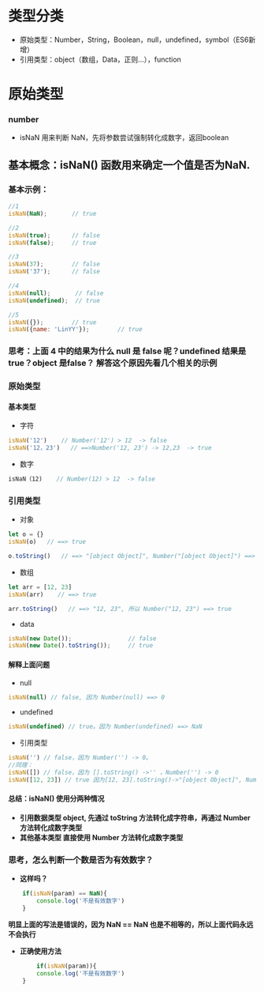 # 类型分类
+ 原始类型：Number，String，Boolean，null，undefined，symbol（ES6新增）
+ 引用类型：object（数组，Data，正则...），function

# 原始类型
### number
+ isNaN 用来判断 NaN，先将参数尝试强制转化成数字，返回boolean

## 基本概念：isNaN() 函数用来确定一个值是否为NaN.
### 基本示例：
``` js
//1
isNaN(NaN);       // true

//2
isNaN(true);      // false
isNaN(false);	  // true

//3
isNaN(37);        // false
isNaN('37');      // false

//4
isNaN(null);       // false
isNaN(undefined);  // true

//5
isNaN({});        // true
isNaN({name: 'LinYY'});        // true
```
### 思考：上面 4 中的结果为什么 null 是 false 呢？undefined 结果是 true？object 是false？ 解答这个原因先看几个相关的示例

### 原始类型
#### 基本类型
- 字符
``` js
isNaN('12')    // Number('12') > 12  -> false
isNaN('12，23')   // ==>Number('12, 23') -> 12,23  -> true
```
- 数字
``` js
isNaN（12)    // Number(12) > 12  -> false
```
### 引用类型
- 对象
``` js
let o = {}
isNaN(o)   // ==> true

o.toString()   // ==> "[object Object]", Number("[object Object]") ==> true
```
- 数组
``` js
let arr = [12, 23]
isNaN(arr)    // ==> true

arr.toString()   // ==> "12, 23", 所以 Number("12, 23") ==> true
```
- data
``` js
isNaN(new Date());                // false
isNaN(new Date().toString());     // true
```
#### 解释上面问题
 - null
``` js
isNaN(null) // false, 因为 Number(null) ==> 0
```
- undefined
```js
isNaN(undefined) // true。因为 Number(undefined) ==> NaN
```
-  引用类型
``` js
isNaN('') // false，因为 Number('') -> 0。
//同理：
isNaN([]) // false，因为 [].toString() ->'' ，Number('') -> 0
isNaN([12, 23]) // true 因为[12, 23].toString()->"[object Object]", Number("[object Object]") ==> true
```
#### 总结：isNaN() 使用分两种情况
+ **引用数据类型 object, 先通过 toString 方法转化成字符串，再通过 Number 方法转化成数字类型**
+ **其他基本类型 直接使用 Number 方法转化成数字类型**


### 思考，怎么判断一个数是否为有效数字？
+ **这样吗？**
``` js
    if(isNaN(param) == NaN){
        console.log('不是有效数字')
    }
```
__明显上面的写法是错误的，因为 NaN == NaN 也是不相等的，所以上面代码永远不会执行__

+ **正确使用方法**
``` js
        if(isNaN(param)){
        console.log('不是有效数字')
    }
``` 